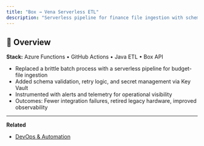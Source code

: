 ```yaml
---
title: "Box → Vena Serverless ETL"
description: "Serverless pipeline for finance file ingestion with schema checks, secret management, and observability."
---
```


## 🔁 Overview
**Stack:** Azure Functions • GitHub Actions • Java ETL • Box API

- Replaced a brittle batch process with a serverless pipeline for budget-file ingestion  
- Added schema validation, retry logic, and secret management via Key Vault  
- Instrumented with alerts and telemetry for operational visibility  
- Outcomes: Fewer integration failures, retired legacy hardware, improved observability

---

**Related**  
- [DevOps & Automation](/devops)
